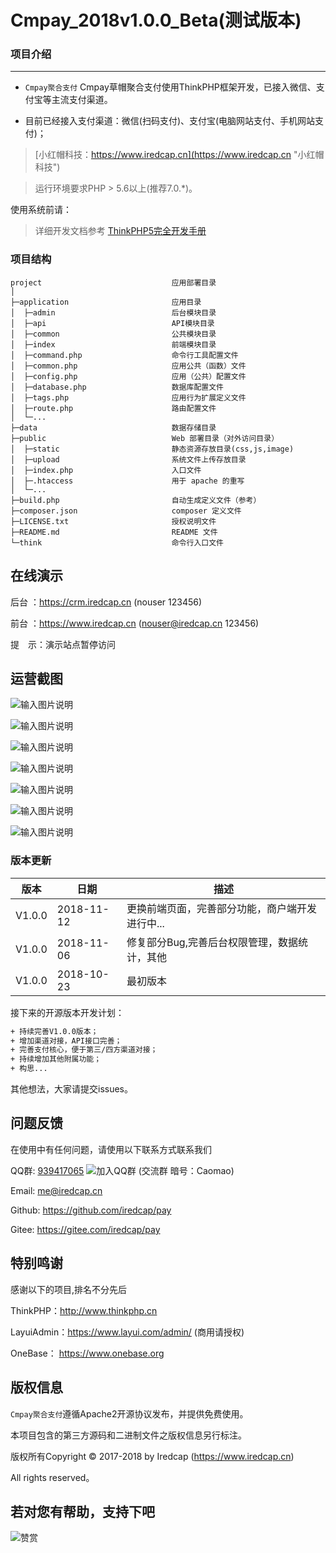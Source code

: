 Cmpay_2018v1.0.0_Beta(测试版本)
===============

### 项目介绍
***

- `Cmpay聚合支付` Cmpay草帽聚合支付使用ThinkPHP框架开发，已接入微信、支付宝等主流支付渠道。

- 目前已经接入支付渠道：微信(扫码支付)、支付宝(电脑网站支付、手机网站支付)；

> [小红帽科技：https://www.iredcap.cn](https://www.iredcap.cn "小红帽科技")


> 运行环境要求PHP > 5.6以上(推荐7.0.*)。

使用系统前请：

>详细开发文档参考 [ThinkPHP5完全开发手册](http://www.kancloud.cn/manual/thinkphp5)

### 项目结构

```
project                             应用部署目录
│
├─application                       应用目录
│  ├─admin                          后台模块目录
│  ├─api                            API模块目录
│  ├─common                         公共模块目录
│  ├─index                          前端模块目录
│  ├─command.php                    命令行工具配置文件
│  ├─common.php                     应用公共（函数）文件
│  ├─config.php                     应用（公共）配置文件
│  ├─database.php                   数据库配置文件
│  ├─tags.php                       应用行为扩展定义文件
│  ├─route.php                      路由配置文件
│  └─...
├─data                              数据存储目录
├─public                            Web 部署目录（对外访问目录）
│  ├─static                         静态资源存放目录(css,js,image)
│  ├─upload                         系统文件上传存放目录
│  ├─index.php                      入口文件
│  ├─.htaccess                      用于 apache 的重写
│  └─...
├─build.php                         自动生成定义文件（参考）
├─composer.json                     composer 定义文件
├─LICENSE.txt                       授权说明文件
├─README.md                         README 文件
└─think                             命令行入口文件
```

## **在线演示**

后台 ：https://crm.iredcap.cn  (nouser 123456) 

前台 ：https://www.iredcap.cn (nouser@iredcap.cn 123456) 

提　示：演示站点暂停访问

## **运营截图**

![输入图片说明](https://t2.wodetu.cn/2018/11/13/b607987dd8dafcf770a1f566e6acafc7.png "商户平台")

![输入图片说明](https://t3.wodetu.cn/2018/11/13/5cca82d9e18380316fe1c3a98870bce9.png "商户平台")

![输入图片说明](https://t2.wodetu.cn/2018/11/07/89b6b3846f0d6bedfe6a56e18218c7d0.png "运营平台")

![输入图片说明](https://t3.wodetu.cn/2018/11/07/d5d6a3563b9f926cfaa751814a61f0ad.png "运营平台")

![输入图片说明](https://t4.wodetu.cn/2018/11/07/bd094bcaa6aed7d6054e706dfa2155b7.png "运营平台")

![输入图片说明](https://t3.wodetu.cn/2018/11/07/945e8aca35925fc2210831fcb0b7eca2.png "运营平台")

![输入图片说明](https://t2.wodetu.cn/2018/11/07/19ebbd6a728bae38e0cbb776b59a252b.png "运营平台")

### 版本更新

版本 |日期 |描述
------- | ------- | -------
V1.0.0 |2018-11-12 |更换前端页面，完善部分功能，商户端开发进行中...
V1.0.0 |2018-11-06 |修复部分Bug,完善后台权限管理，数据统计，其他
V1.0.0 |2018-10-23 |最初版本

接下来的开源版本开发计划：
```html
+ 持续完善V1.0.0版本；
+ 增加渠道对接，API接口完善；
+ 完善支付核心，便于第三/四方渠道对接；
+ 持续增加其他附属功能；
+ 构思...

```
其他想法，大家请提交issues。

## **问题反馈**

在使用中有任何问题，请使用以下联系方式联系我们

QQ群: [939417065](//shang.qq.com/wpa/qunwpa?idkey=0227fdd4ca96fb4feb57aad9542824ab76189089eb4f4fa0f8e3bd96dbf504f6) ![加入QQ群](http://pub.idqqimg.com/wpa/images/group.png) (交流群 暗号：Caomao)

Email: me@iredcap.cn

Github: https://github.com/iredcap/pay

Gitee: https://gitee.com/iredcap/pay

## **特别鸣谢**

感谢以下的项目,排名不分先后

ThinkPHP：http://www.thinkphp.cn

LayuiAdmin：https://www.layui.com/admin/ (商用请授权)

OneBase： https://www.onebase.org


## **版权信息**

`Cmpay聚合支付`遵循Apache2开源协议发布，并提供免费使用。

本项目包含的第三方源码和二进制文件之版权信息另行标注。

版权所有Copyright © 2017-2018 by Iredcap (https://www.iredcap.cn)

All rights reserved。

## 若对您有帮助，支持下吧

![赞赏](https://sirhe.cn/wp-content/uploads/2018/06/打赏.jpg)